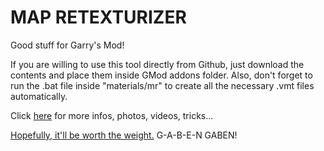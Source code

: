 # MAP RETEXTURIZER

Good stuff for Garry's Mod!

If you are willing to use this tool directly from Github, just download the contents and place them inside GMod addons folder. Also, don't forget to run the .bat file inside "materials/mr" to create all the necessary .vmt files automatically.

Click [here](https://steamcommunity.com/sharedfiles/filedetails/?id=1357913645) for more infos, photos, videos, tricks...

[Hopefully, it'll be worth the weight.](https://youtu.be/L4Ws9JSCwh0)
G-A-B-E-N
GABEN!